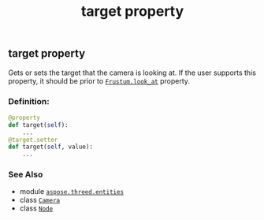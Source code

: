 ﻿---
title: target property
second_title: Aspose.3D for Python via .NET API References
description: 
type: docs
weight: 310
url: /aspose.threed.entities/camera/target/
is_root: false
---

## target property


Gets or sets the target that the camera is looking at.
If the user supports this property, it should be prior to [`Frustum.look_at`](/3d/python-net/aspose.threed.entities/frustum#look_at) property.
### Definition:
```python
@property
def target(self):
    ...
@target.setter
def target(self, value):
    ...
```

### See Also
* module [`aspose.threed.entities`](../../)
* class [`Camera`](/3d/python-net/aspose.threed.entities/camera)
* class [`Node`](/3d/python-net/aspose.threed/node)

